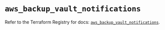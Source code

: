 # `aws_backup_vault_notifications`

Refer to the Terraform Registry for docs: [`aws_backup_vault_notifications`](https://registry.terraform.io/providers/hashicorp/aws/5.78.0/docs/resources/backup_vault_notifications).
